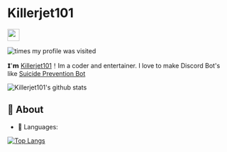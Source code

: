# Killerjet101


<img src="https://user-images.githubusercontent.com/5679180/79618120-0daffb80-80be-11ea-819e-d2b0fa904d07.gif" width="27px"> 

![times my profile was visited](https://visitor-badge.laobi.icu/badge?page_id=Killerjet101)

𝗜'𝗺 [Killerjet101](https://github.com/BestLeaks)！Im a coder and entertainer. I love to make Discord Bot's like [Suicide Prevention Bot](https://spbot.ml/)


![Killerjet101's github stats](https://github-readme-stats.vercel.app/api?username=Killerjet101&count_private=true&show_icons=true&theme=monokai)

## 🧐 About

- 🌱 Languages: 

[![Top Langs](https://github-readme-stats.vercel.app/api/top-langs/?username=Killerjet101&layout=compact)](https://github.com/Killerjet101/github-readme-stats)
